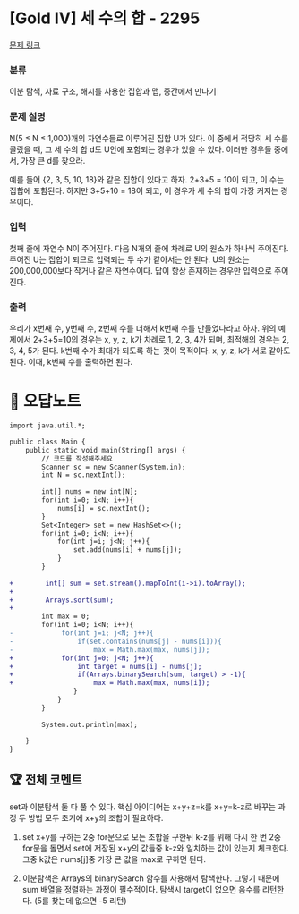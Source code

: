 # [Gold IV] 세 수의 합 - 2295 

[문제 링크](https://www.acmicpc.net/problem/2295) 

### 분류

이분 탐색, 자료 구조, 해시를 사용한 집합과 맵, 중간에서 만나기

### 문제 설명

<p>N(5 ≤ N ≤ 1,000)개의 자연수들로 이루어진 집합 U가 있다. 이 중에서 적당히 세 수를 골랐을 때, 그 세 수의 합 d도 U안에 포함되는 경우가 있을 수 있다. 이러한 경우들 중에서, 가장 큰 d를 찾으라.</p>

<p>예를 들어 {2, 3, 5, 10, 18}와 같은 집합이 있다고 하자. 2+3+5 = 10이 되고, 이 수는 집합에 포함된다. 하지만 3+5+10 = 18이 되고, 이 경우가 세 수의 합이 가장 커지는 경우이다.</p>

### 입력 

 <p>첫째 줄에 자연수 N이 주어진다. 다음 N개의 줄에 차례로 U의 원소가 하나씩 주어진다. 주어진 U는 집합이 되므로 입력되는 두 수가 같아서는 안 된다. U의 원소는 200,000,000보다 작거나 같은 자연수이다. 답이 항상 존재하는 경우만 입력으로 주어진다.</p>

### 출력 

 <p>우리가 x번째 수, y번째 수, z번째 수를 더해서 k번째 수를 만들었다라고 하자. 위의 예제에서 2+3+5=10의 경우는 x, y, z, k가 차례로 1, 2, 3, 4가 되며, 최적해의 경우는 2, 3, 4, 5가 된다. k번째 수가 최대가 되도록 하는 것이 목적이다. x, y, z, k가 서로 같아도 된다. 이때, k번째 수를 출력하면 된다.</p>



#  🚀  오답노트 

```diff
import java.util.*;

public class Main {
    public static void main(String[] args) {
        // 코드를 작성해주세요
        Scanner sc = new Scanner(System.in);
        int N = sc.nextInt();
        
        int[] nums = new int[N];
        for(int i=0; i<N; i++){
            nums[i] = sc.nextInt();
        }
        Set<Integer> set = new HashSet<>();
        for(int i=0; i<N; i++){
            for(int j=i; j<N; j++){
                set.add(nums[i] + nums[j]);
            }
        }
        
+        int[] sum = set.stream().mapToInt(i->i).toArray();
+        
+        Arrays.sort(sum);
+        
        int max = 0;
        for(int i=0; i<N; i++){
-            for(int j=i; j<N; j++){
-                if(set.contains(nums[j] - nums[i])){
-                    max = Math.max(max, nums[j]);
+            for(int j=0; j<N; j++){
+                int target = nums[i] - nums[j];
+                if(Arrays.binarySearch(sum, target) > -1){
+                    max = Math.max(max, nums[i]);
                }
            }
        }
        
        System.out.println(max);
        
    }
}

```


 ## 🏆 전체 코멘트 

set과 이분탐색 둘 다 풀 수 있다.
핵심 아이디어는 x+y+z=k를 x+y=k-z로 바꾸는 과정
두 방법 모두 초기에 x+y의 조합이 필요하다.

1. set
x+y를 구하는 2중 for문으로 모든 조합을 구한뒤 k-z를 위해 다시 한 번 2중 for문을 돌면서 set에 저장된 x+y의 값들중 k-z와 일치하는 값이 있는지 체크한다.
그중 k값은 nums[j]중 가장 큰 값을 max로 구하면 된다.

2. 이분탐색은 Arrays의 binarySearch 함수를 사용해서 탐색한다. 그렇기 때문에 sum 배열을 정렬하는 과정이 필수적이다.
탐색시 target이 없으면 음수를 리턴한다. (5를 찾는데 없으면 -5 리턴)
 